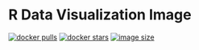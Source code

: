 # R Data Visualization Image

[![docker pulls](https://img.shields.io/docker/pulls/venustiano/cds.svg)](https://hub.docker.com/r/venustiano/cds)
[![docker stars](https://img.shields.io/docker/stars/venustiano/cds.svg)](https://hub.docker.com/r/venustiano/cds)
[![image size](https://img.shields.io/docker/image-size/venustiano/cds/rbase-4.2.1)](https://hub.docker.com/r/venustiano/cds/ "venustiano/cds image size")